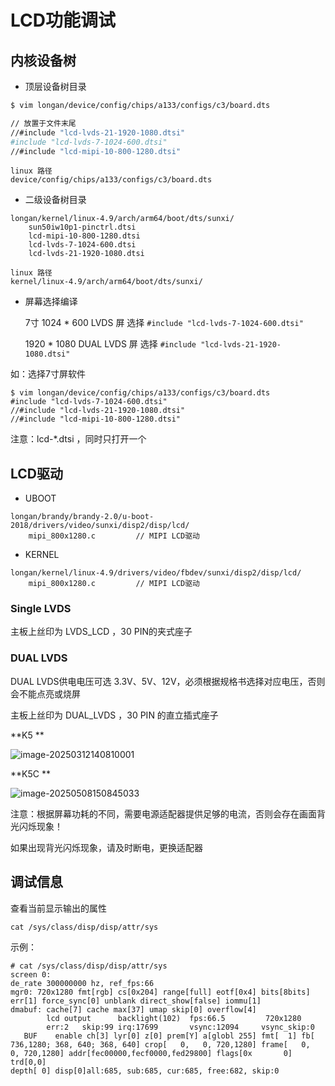# LCD功能调试



## 内核设备树

* 顶层设备树目录

```bash
$ vim longan/device/config/chips/a133/configs/c3/board.dts

// 放置于文件末尾
//#include "lcd-lvds-21-1920-1080.dtsi"
#include "lcd-lvds-7-1024-600.dtsi"
//#include "lcd-mipi-10-800-1280.dtsi"
```

```
linux 路径
device/config/chips/a133/configs/c3/board.dts
```



* 二级设备树目录

```
longan/kernel/linux-4.9/arch/arm64/boot/dts/sunxi/
	sun50iw10p1-pinctrl.dtsi
	lcd-mipi-10-800-1280.dtsi
	lcd-lvds-7-1024-600.dtsi
	lcd-lvds-21-1920-1080.dtsi
```

```
linux 路径
kernel/linux-4.9/arch/arm64/boot/dts/sunxi/
```



* 屏幕选择编译

  7寸 1024 * 600 LVDS 屏 选择 `#include "lcd-lvds-7-1024-600.dtsi"`

  1920 * 1080 DUAL LVDS 屏 选择 `#include "lcd-lvds-21-1920-1080.dtsi"`

如：选择7寸屏软件

```shell
$ vim longan/device/config/chips/a133/configs/c3/board.dts
#include "lcd-lvds-7-1024-600.dtsi"
//#include "lcd-lvds-21-1920-1080.dtsi"
//#include "lcd-mipi-10-800-1280.dtsi"
```

注意：lcd-*.dtsi ，同时只打开一个



## LCD驱动

* UBOOT

```
longan/brandy/brandy-2.0/u-boot-2018/drivers/video/sunxi/disp2/disp/lcd/
	mipi_800x1280.c			// MIPI LCD驱动
```

* KERNEL

```
longan/kernel/linux-4.9/drivers/video/fbdev/sunxi/disp2/disp/lcd/
	mipi_800x1280.c			// MIPI LCD驱动
```





### Single LVDS

主板上丝印为 LVDS_LCD ，30 PIN的夹式座子



### DUAL LVDS

DUAL LVDS供电电压可选 3.3V、5V、12V，必须根据规格书选择对应电压，否则会不能点亮或烧屏

主板上丝印为 DUAL_LVDS ，30 PIN 的直立插式座子

**K5 **

![image-20250312140810001](http://tanzhtanzh.oss-cn-shenzhen.aliyuncs.com/img/image-20250312140810001.png)



**K5C **

![image-20250508150845033](http://tanzhtanzh.oss-cn-shenzhen.aliyuncs.com/img/image-20250508150845033.png)

注意：根据屏幕功耗的不同，需要电源适配器提供足够的电流，否则会存在画面背光闪烁现象！

如果出现背光闪烁现象，请及时断电，更换适配器













## 调试信息

查看当前显示输出的属性

```
cat /sys/class/disp/disp/attr/sys 
```

示例：

```
# cat /sys/class/disp/disp/attr/sys 
screen 0:
de_rate 300000000 hz, ref_fps:66
mgr0: 720x1280 fmt[rgb] cs[0x204] range[full] eotf[0x4] bits[8bits] err[1] force_sync[0] unblank direct_show[false] iommu[1]
dmabuf: cache[7] cache max[37] umap skip[0] overflow[4]
        lcd output      backlight(102)  fps:66.5         720x1280
        err:2   skip:99 irq:17699       vsync:12094     vsync_skip:0
   BUF    enable ch[3] lyr[0] z[0] prem[Y] a[globl 255] fmt[  1] fb[ 736,1280; 368, 640; 368, 640] crop[   0,   0, 720,1280] frame[   0,   0, 720,1280] addr[fec00000,fecf0000,fed29800] flags[0x       0] trd[0,0]
depth[ 0] disp[0]all:685, sub:685, cur:685, free:682, skip:0
```

